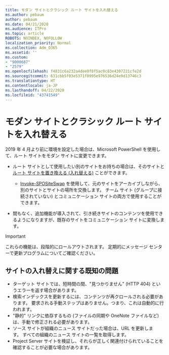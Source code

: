 ```yaml
---
title: モダン サイトとクラシック ルート サイトを入れ替える
ms.author: pebaum
author: pebaum
ms.date: 04/21/2020
ms.audience: ITPro
ms.topic: article
ROBOTS: NOINDEX, NOFOLLOW
localization_priority: Normal
ms.collection: Adm_O365
ms.assetid: ''
ms.custom:
- "9000687"
- "2579"
ms.openlocfilehash: f4831c6a232a4dee0f8f5ac0c83e4307221cfe2d
ms.sourcegitcommit: 631cbb5f03e5371f0995e976536d24e9d13746c3
ms.translationtype: HT
ms.contentlocale: ja-JP
ms.lasthandoff: 04/22/2020
ms.locfileid: "43741549"
---
```

# <a name="swap-your-classic-root-site-with-a-modern-site"></a>モダン サイトとクラシック ルート サイトを入れ替える

2019 年 4 月より前に環境を設定した場合は、Microsoft PowerShell を使用して、ルート サイトをモダン サイトに変更できます。

- ルート サイトとして使用したい別のサイトをお持ちの場合は、そのサイトと[ルート サイトを置き換える (入れ替える)](https://docs.microsoft.com/sharepoint/modern-root-site) ことができます。 
    - [Invoke-SPOSiteSwap](https://docs.microsoft.com/powershell/module/sharepoint-online/invoke-spositeswap?view=sharepoint-ps) を使用して、元のサイトをアーカイブしながら、別のサイトとサイトの場所を交換します。 チーム サイト (グループに接続されていない) とコミュニケーション サイトの両方で使用することができます。 

- 間もなく、追加機能が導入されて、引き続きサイトのコンテンツを使用できるようになりますが、既存のサイトをコミュニケーション サイトに変換します。 
>[!Important]
>これらの機能は、段階的にロールアウトされます。 定期的にメッセージ センターで更新プログラムについてご確認ください。 

## <a name="known-issues-with-swapping-sites"></a>サイトの入れ替えに関する既知の問題

- ターゲット サイトでは、短時間の間、"見つかりません" (HTTP 404) というエラーを返す場合があります。
- 検索インデックスを更新するには、コンテンツが再クロールされる必要があります。 要求される手動ステップはありません。つまり、これは自動的に行われます。
- "静的" リンクに依存するもの (ファイルの同期や OneNote ファイルなど) は、手動で修正される必要があります。
- ソース サイトが組織のニュース サイトだった場合は、URL を更新します。 すべての組織のニュース サイトの一覧を取得します。
- Project Server サイトを検証し、それらが正しく関連付けられていることを確認することが必要な場合があります。
